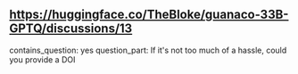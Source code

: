 ## https://huggingface.co/TheBloke/guanaco-33B-GPTQ/discussions/13

contains_question: yes
question_part: If it's not too much of a hassle, could you provide a DOI